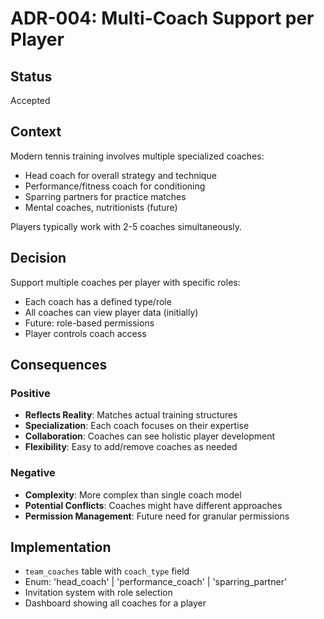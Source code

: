 # ADR-004: Multi-Coach Support per Player

## Status
Accepted

## Context
Modern tennis training involves multiple specialized coaches:
- Head coach for overall strategy and technique
- Performance/fitness coach for conditioning
- Sparring partners for practice matches
- Mental coaches, nutritionists (future)

Players typically work with 2-5 coaches simultaneously.

## Decision
Support multiple coaches per player with specific roles:
- Each coach has a defined type/role
- All coaches can view player data (initially)
- Future: role-based permissions
- Player controls coach access

## Consequences

### Positive
- **Reflects Reality**: Matches actual training structures
- **Specialization**: Each coach focuses on their expertise
- **Collaboration**: Coaches can see holistic player development
- **Flexibility**: Easy to add/remove coaches as needed

### Negative
- **Complexity**: More complex than single coach model
- **Potential Conflicts**: Coaches might have different approaches
- **Permission Management**: Future need for granular permissions

## Implementation
- `team_coaches` table with `coach_type` field
- Enum: 'head_coach' | 'performance_coach' | 'sparring_partner'
- Invitation system with role selection
- Dashboard showing all coaches for a player